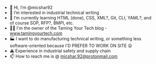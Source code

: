 - 🚩 Hi, I’m @micshar92
- 👀 I’m interested in industrial technical writing
- 🌱 I’m currently learning HTML (done), CSS, XML?, Git, CLI, YAML?, and of course SOP, RFP?, BMPI, etc.
- 📝🐲 I'm the owner of the Taming Your Tech blog - www.tamingyourtech.com
- 🏭 I want to do manufacturing technical writing, or something less software-oriented because I'D PREFER TO WORK ON SITE 😮
- ⚠️ Experience in industrial safety and supply chain
- 📫 How to reach me is @ micshar.92@protonmail.com

<!---
micshar92/micshar92 is a ✨ special ✨ repository because its `README.md` (this file) appears on your GitHub profile.
You can click the Preview link to take a look at your changes.
--->
